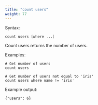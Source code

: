 ```yaml
---
title: "count users"
weight: 77
---
```


Syntax:

    count users [where ...]

Count users returns the number of users.

Examples:

    # Get number of users
    count users

    # Get number of users not equal to 'iris'
    count users where name != 'iris'

Example output:

    {"users": 6}
